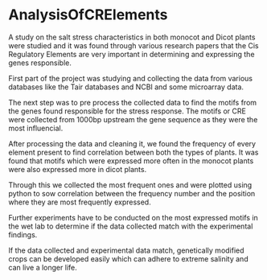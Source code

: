 # AnalysisOfCRElements

A study on the salt stress characteristics in both monocot and Dicot plants were studied and it was found through various research papers that the Cis Regulatory Elements are very important in determining and expressing the genes responsible.

First part of the project was studying and collecting the data from various databases like the Tair databases and NCBI and some microarray data.

The next step was to pre process the collected data to find the motifs from the genes found responsible for the stress response. The motifs or CRE were collected from 1000bp upstream the gene sequence as they were the most influencial.

After processing the data and cleaning it, we found the frequency of every element present to find correlation between both the types of plants.
It was found that motifs which were expressed more often in the monocot plants were also expressed more in dicot plants.

Through this we collected the most frequent ones and were plotted using python to sow correlation between the frequency number and the position where they are most frequently expressed.

Further experiments have to be conducted on the most expressed motifs in the wet lab to determine if the data collected match with the experimental findings.

If the data collected and experimental data match, genetically modified crops can be developed easily which can adhere to extreme salinity and can live a longer life.
